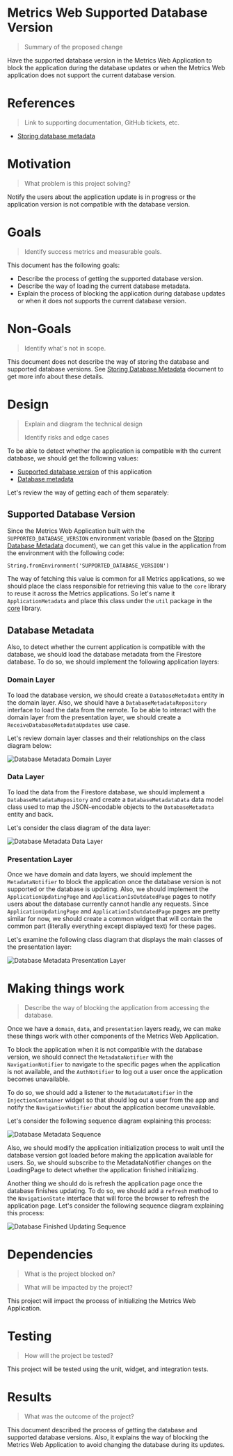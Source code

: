 # Metrics Web Supported Database Version
> Summary of the proposed change

Have the supported database version in the Metrics Web Application to block the application during the database updates or when the Metrics Web application does not support the current database version.

# References
> Link to supporting documentation, GitHub tickets, etc.

- [Storing database metadata](https://github.com/platform-platform/monorepo/blob/master/metrics/docs/01_storing_database_metadata.md)

# Motivation
> What problem is this project solving?

Notify the users about the application update is in progress or the application version is not compatible with the database version.

# Goals

> Identify success metrics and measurable goals.

This document has the following goals: 

- Describe the process of getting the supported database version.
- Describe the way of loading the current database metadata.
- Explain the process of blocking the application during database updates or when it does not supports the current database version.

# Non-Goals

> Identify what's not in scope.

This document does not describe the way of storing the database and supported database versions. See [Storing Database Metadata](https://github.com/platform-platform/monorepo/blob/master/metrics/docs/01_storing_database_metadata.md) document to get more info about these details.

# Design

> Explain and diagram the technical design
>
> Identify risks and edge cases

To be able to detect whether the application is compatible with the current database, we should get the following values: 

- [Supported database version](#Supported-Database-Version) of this application
- [Database metadata](#Database-Metadata)

Let's review the way of getting each of them separately: 

## Supported Database Version

Since the Metrics Web Application built with the `SUPPORTED_DATABASE_VERSION` environment variable (based on the [Storing Database Metadata](https://github.com/platform-platform/monorepo/blob/master/metrics/docs/01_storing_database_metadata.md#supported-database-version) document), we can get this value in the application from the environment with the following code: 

`String.fromEnvironment('SUPPORTED_DATABASE_VERSION')`

The way of fetching this value is common for all Metrics applications, so we should place the class responsible for retrieving this value to the `core` library to reuse it across the Metrics applications. So let's name it `ApplicationMetadata` and place this class under the `util` package in the [core](https://github.com/platform-platform/monorepo/tree/master/metrics/core) library.

## Database Metadata

Also, to detect whether the current application is compatible with the database, we should load the database metadata from the Firestore database. To do so, we should implement the following application layers: 

### Domain Layer

To load the database version, we should create a `DatabaseMetadata` entity in the domain layer. Also, we should have a `DatabaseMetadataRepository` interface to load the data from the remote. To be able to interact with the domain layer from the presentation layer, we should create a `ReceiveDatabaseMetadataUpdates` use case. 

Let's review domain layer classes and their relationships on the class diagram below: 

![Database Metadata Domain Layer](http://www.plantuml.com/plantuml/proxy?cache=no&fmt=svg&src=https://raw.githubusercontent.com/platform-platform/monorepo/web_app_version/metrics/web/docs/features/database_metadata/diagrams/metadata_domain_class_diagram.puml)

### Data Layer

To load the data from the Firestore database, we should implement a `DatabaseMetadataRepository` and create a `DatabaseMetadataData` data model class used to map the JSON-encodable objects to the `DatabaseMetadata` entity and back.

Let's consider the class diagram of the data layer: 

![Database Metadata Data Layer](http://www.plantuml.com/plantuml/proxy?cache=no&fmt=svg&src=https://raw.githubusercontent.com/platform-platform/monorepo/web_app_version/metrics/web/docs/features/database_metadata/diagrams/metadata_data_class_diagram.puml)

### Presentation Layer

Once we have domain and data layers, we should implement the `MetadataNotifier` to block the application once the database version is not supported or the database is updating. Also, we should implement the `ApplicationUpdatingPage` and `ApplicationIsOutdatedPage` pages to notify users about the database currently cannot handle any requests. Since `ApplicationUpdatingPage` and `ApplicationIsOutdatedPage` pages are pretty similar for now, we should create a common widget that will contain the common part (literally everything except displayed text) for these pages.

Let's examine the following class diagram that displays the main classes of the presentation layer: 

![Database Metadata Presentation Layer](http://www.plantuml.com/plantuml/proxy?cache=no&fmt=svg&src=https://raw.githubusercontent.com/platform-platform/monorepo/web_app_version/metrics/web/docs/features/database_metadata/diagrams/metadata_presentation_class_diagram.puml)

# Making things work
> Describe the way of blocking the application from accessing the database. 

Once we have a `domain`, `data`, and `presentation` layers ready, we can make these things work with other components of the Metrics Web Application. 

To block the application when it is not compatible with the database version, we should connect the `MetadataNotifier` with the `NavigationNotifier` to navigate to the specific pages when the application is not available, and the `AuthNotifier` to log out a user once the application becomes unavailable. 

To do so, we should add a listener to the `MetadataNotifier` in the `InjectionContainer` widget so that should log out a user from the app and notify the `NavigationNotifier` about the application become unavailable.

Let's consider the following sequence diagram explaining this process: 

![Database Metadata Sequence](http://www.plantuml.com/plantuml/proxy?cache=no&fmt=svg&src=https://raw.githubusercontent.com/platform-platform/monorepo/web_app_version/metrics/web/docs/features/database_metadata/diagrams/metadata_sequence_diagram.puml)

Also, we should modify the application initialization process to wait until the database version got loaded before making the application available for users. So, we should subscribe to the MetadataNotifier changes on the LoadingPage to detect whether the application finished initializing.

Another thing we should do is refresh the application page once the database finishes updating. To do so, we should add a `refresh` method to the `NavigationState` interface that will force the browser to refresh the application page. Let's consider the following sequence diagram explaining this process: 

![Database Finished Updating Sequence](http://www.plantuml.com/plantuml/proxy?cache=no&fmt=svg&src=https://raw.githubusercontent.com/platform-platform/monorepo/web_app_version/metrics/web/docs/features/database_metadata/diagrams/database_finished_updating_sequence_diagram.puml)

# Dependencies

> What is the project blocked on?

> What will be impacted by the project?

This project will impact the process of initializing the Metrics Web Application.

# Testing

> How will the project be tested?

This project will be tested using the unit, widget, and integration tests.

# Results

> What was the outcome of the project?

This document described the process of getting the database and supported database versions. Also, it explains the way of blocking the Metrics Web Application to avoid changing the database during its updates.

